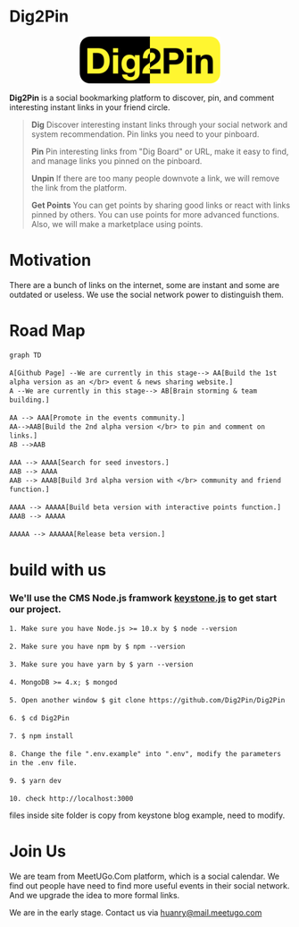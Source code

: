 # Dig2Pin

<Center>
<img style="width: 50%" src="https://raw.githubusercontent.com/Dig2Pin/Dig2Pin/master/public/logo.png">
</Center>

**Dig2Pin** is a social bookmarking platform to discover, pin, and comment interesting instant links in your friend circle.

> **Dig**
> Discover interesting instant links through your social network and system recommendation. Pin links you need to your pinboard.
>
> **Pin**
> Pin interesting links from "Dig Board" or URL, make it easy to find, and manage links you pinned on the pinboard. 
>
>**Unpin**
>If there are too many people downvote a link, we will remove the link from the platform.
>
> **Get Points** 
>You can get points by sharing good links or react with links pinned by others. You can use points for more advanced functions. Also, we will make a marketplace using points.

# Motivation
There are a bunch of links on the internet, some are instant and some are outdated or useless. We use the social network power to distinguish them.

# Road Map

```mermaid
graph TD

A[Github Page] --We are currently in this stage--> AA[Build the 1st alpha version as an </br> event & news sharing website.]
A --We are currently in this stage--> AB[Brain storming & team building.]

AA --> AAA[Promote in the events community.]
AA-->AAB[Build the 2nd alpha version </br> to pin and comment on links.]
AB -->AAB

AAA --> AAAA[Search for seed investors.]
AAB --> AAAA
AAB --> AAAB[Build 3rd alpha version with </br> community and friend function.]

AAAA --> AAAAA[Build beta version with interactive points function.]
AAAB --> AAAAA

AAAAA --> AAAAAA[Release beta version.]

```

# build with us

### We'll use the CMS Node.js framwork [keystone.js](https://github.com/keystonejs/keystone) to get start our project. 

```
1. Make sure you have Node.js >= 10.x by $ node --version

2. Make sure you have npm by $ npm --version

3. Make sure you have yarn by $ yarn --version

4. MongoDB >= 4.x; $ mongod

5. Open another window $ git clone https://github.com/Dig2Pin/Dig2Pin

6. $ cd Dig2Pin

7. $ npm install

8. Change the file ".env.example" into ".env", modify the parameters in the .env file.

9. $ yarn dev

10. check http://localhost:3000

```

files inside site folder is copy from keystone blog example, need to modify.

# Join Us
We are team from MeetUGo.Com platform,  which is a social calendar. We find out people have need to find more useful events in their social network. And we upgrade the idea to more formal links.

We are in the early stage. Contact us via huanry@mail.meetugo.com
